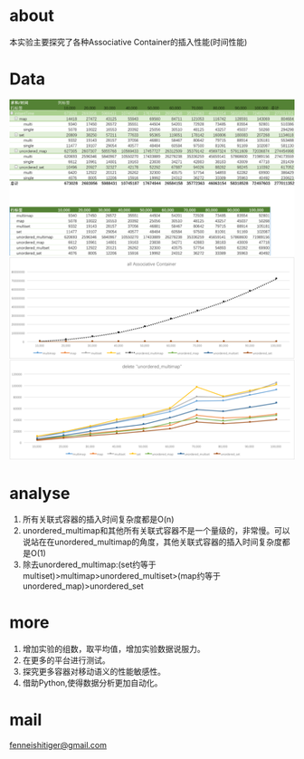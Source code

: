 # about
本实验主要探究了各种Associative Container的插入性能(时间性能)
# Data
![analyseT.png](https://github.com/fenneishi/conPerfor/blob/master/assoPerfor/picture/analyseT.png)
![analyseG.png](https://github.com/fenneishi/conPerfor/blob/master/assoPerfor/picture/analyseG.png)
# analyse
1. 所有关联式容器的插入时间复杂度都是O(n)
1. unordered_multimap和其他所有关联式容器不是一个量级的，非常慢。可以说站在在unordered_multimap的角度，其他关联式容器的插入时间复杂度都是O(1)
2. 除去unordered_multimap:(set约等于multiset)>multimap>unordered_multiset>(map约等于unordered_map)>unordered_set
# more
1. 增加实验的组数，取平均值，增加实验数据说服力。
2. 在更多的平台进行测试。
3. 探究更多容器对移动语义的性能敏感性。
4. 借助Python,使得数据分析更加自动化。
# mail
fenneishitiger@gmail.com
